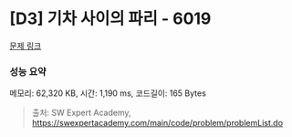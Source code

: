 # [D3] 기차 사이의 파리 - 6019 

[문제 링크](https://swexpertacademy.com/main/code/problem/problemDetail.do?contestProbId=AWajaTmaZw4DFAWM) 

### 성능 요약

메모리: 62,320 KB, 시간: 1,190 ms, 코드길이: 165 Bytes



> 출처: SW Expert Academy, https://swexpertacademy.com/main/code/problem/problemList.do